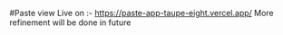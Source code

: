 #Paste
view Live on :- https://paste-app-taupe-eight.vercel.app/
More refinement will be done in future

